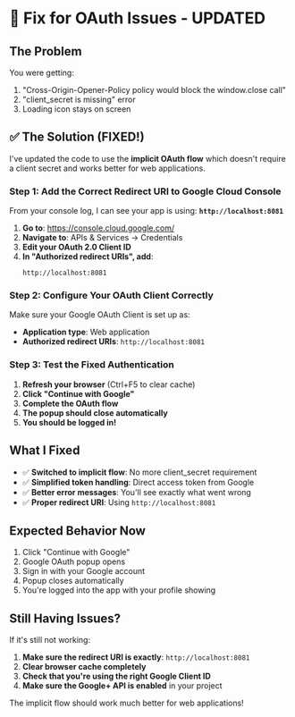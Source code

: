 # 🔧 Fix for OAuth Issues - UPDATED

## The Problem

You were getting:

1. "Cross-Origin-Opener-Policy policy would block the window.close call"
2. "client_secret is missing" error
3. Loading icon stays on screen

## ✅ The Solution (FIXED!)

I've updated the code to use the **implicit OAuth flow** which doesn't require a client secret and works better for web applications.

### Step 1: Add the Correct Redirect URI to Google Cloud Console

From your console log, I can see your app is using: **`http://localhost:8081`**

1. **Go to**: https://console.cloud.google.com/
2. **Navigate to**: APIs & Services → Credentials
3. **Edit your OAuth 2.0 Client ID**
4. **In "Authorized redirect URIs", add**:
   ```
   http://localhost:8081
   ```

### Step 2: Configure Your OAuth Client Correctly

Make sure your Google OAuth Client is set up as:

- **Application type**: Web application
- **Authorized redirect URIs**: `http://localhost:8081`

### Step 3: Test the Fixed Authentication

1. **Refresh your browser** (Ctrl+F5 to clear cache)
2. **Click "Continue with Google"**
3. **Complete the OAuth flow**
4. **The popup should close automatically**
5. **You should be logged in!**

## What I Fixed

- ✅ **Switched to implicit flow**: No more client_secret requirement
- ✅ **Simplified token handling**: Direct access token from Google
- ✅ **Better error messages**: You'll see exactly what went wrong
- ✅ **Proper redirect URI**: Using `http://localhost:8081`

## Expected Behavior Now

1. Click "Continue with Google"
2. Google OAuth popup opens
3. Sign in with your Google account
4. Popup closes automatically
5. You're logged into the app with your profile showing

## Still Having Issues?

If it's still not working:

1. **Make sure the redirect URI is exactly**: `http://localhost:8081`
2. **Clear browser cache completely**
3. **Check that you're using the right Google Client ID**
4. **Make sure the Google+ API is enabled** in your project

The implicit flow should work much better for web applications!
